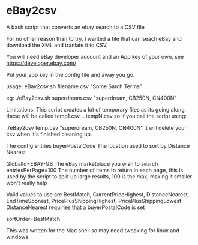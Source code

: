 # eBay2csv
A bash script that converts an ebay search to a CSV file

For no other reason than to try, I wanted a file that can seach eBay and download the XML and tranlate it to CSV.

You will need eBay developer account and an App key of your own, see https://developer.ebay.com/

Put your app key in the config file and away you go.

usage:
eBay2csv.sh filename.csv "Some Sarch Terms"

eg:
./eBay2csv.sh superdream.csv "superdream, CB250N, CN400N"


Limitations:
This script creates a lot of temporary files as its going along, these will be called temp1.csv .. tempN.csv so if you call the script using:

./eBay2csv temp.csv "superdream, CB250N, CN400N" it will delete your csv when it's finished cleaning up.

The config entries
buyerPostalCode  The location used to sort by Distance Nearest

GlobalId=EBAY-GB  The eBay marketplace you wish to search
entriesPerPage=100  The number of items to return in each page, this is used by the script to split up large results, 100 is the max, making it smaller won't really help

Valid values to use are BestMatch, CurrentPriceHighest, DistanceNearest, EndTimeSoonest, PricePlusShippingHighest, PricePlusShippingLowest
DistanceNearest requiries that a buyerPostalCode is set

sortOrder=BestMatch

This was written for the Mac shell so may need tweaking for linux and windows

